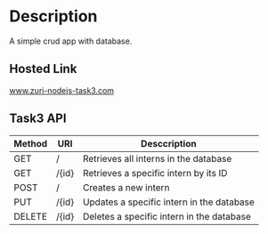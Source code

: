 # Description
A simple crud app with database.

## Hosted Link
www.zuri-nodejs-task3.com

## Task3 API
Method | URI | Desccription
-------|-------|-------------
GET | / | Retrieves all interns in the database
GET | /{id} | Retrieves a specific intern by its ID
POST | / | Creates a new intern
PUT | /{id} | Updates a specific intern in the database
DELETE | /{id} | Deletes a specific intern in the database

